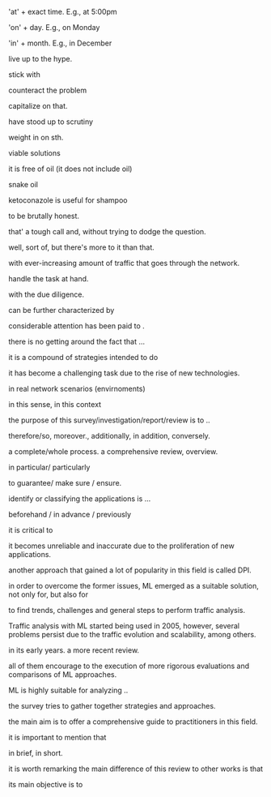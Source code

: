 'at' + exact time.
    E.g., at 5:00pm

'on' + day.
    E.g., on Monday
    
'in' + month.
    E.g., in December
    

live up to the hype.

stick with

counteract the problem

capitalize on that.

have stood up to scrutiny

weight in on sth.

viable solutions

it is free of oil (it does not include oil)

snake oil

ketoconazole is useful for shampoo

to be brutally honest.

that' a tough call and, without trying to dodge the question.

well, sort of, but there's more to it than that.

with ever-increasing amount of traffic that goes through the network.

handle the task at hand.

with the due diligence.

can be further characterized by

considerable attention has been paid to .

there is no getting around the fact that ... 

it is a compound of strategies intended to do 

it has become a challenging task due to the rise of new technologies.

in real network scenarios (envirnoments)

in this sense, in this context

the purpose of this survey/investigation/report/review is to ..

therefore/so, moreover., additionally, in addition, conversely.

a complete/whole process. a comprehensive review, overview.

in particular/ particularly

to guarantee/ make sure / ensure.

identify or classifying the applications is ...

beforehand / in advance / previously

it is critical to 

it becomes unreliable and inaccurate due to the proliferation of new applications.

another approach that gained a lot of popularity in  this field is called DPI.

in order to overcome the former issues, ML emerged as a suitable solution, not only for, but also for 

to find trends, challenges and general steps to perform traffic analysis.

Traffic analysis with ML started being used in 2005, however, several problems persist due to the traffic evolution and scalability, among others.

in its early years. a more recent review.

all of them encourage to the execution of more rigorous evaluations and comparisons of ML approaches.

ML is highly suitable for analyzing .. 

the survey tries to gather together strategies and approaches. 

the main aim is to offer a comprehensive guide to practitioners in this field.

it is important to mention that 

in brief, in short. 

it is worth remarking the main difference of this review to other works is that 

its main objective is  to 